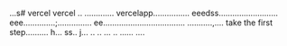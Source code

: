 ...s# vercel
vercel
..
.............
vercelapp................
eeedss..........................
eee..............;...............
 ee....................................
...........,....
 take the first step..........
h...
ss..
j...
..
..
...
..
......
....
